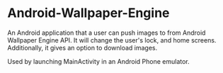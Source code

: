 # Android-Wallpaper-Engine

An Android application that a user can push images to from Android Wallpaper Engine API. It will change the user's lock, and home screens. Additionally, it gives an option to download images.

Used by launching MainActivity in an Android Phone emulator. 
